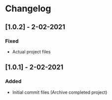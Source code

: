 # Changelog

## [1.0.2] - 2-02-2021

### Fixed

- Actual project files

## [1.0.1] - 2-02-2021

### Added

- Initial commit files (Archive completed project)
